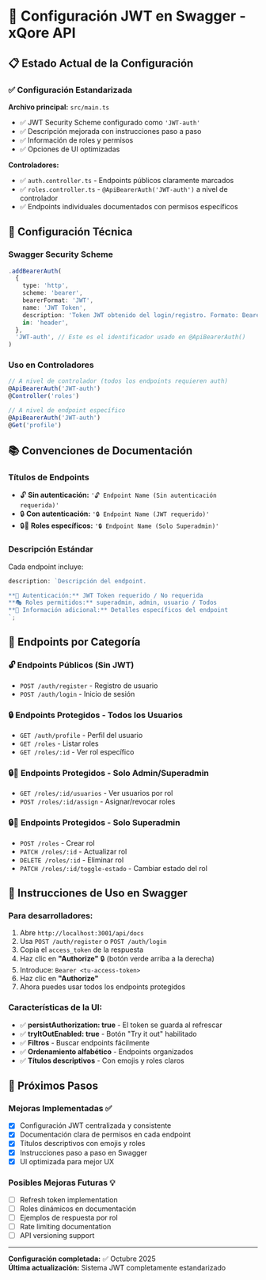 # 🔐 Configuración JWT en Swagger - xQore API

## 📋 Estado Actual de la Configuración

### ✅ Configuración Estandarizada

**Archivo principal:** `src/main.ts`

- ✅ JWT Security Scheme configurado como `'JWT-auth'`
- ✅ Descripción mejorada con instrucciones paso a paso
- ✅ Información de roles y permisos
- ✅ Opciones de UI optimizadas

**Controladores:**

- ✅ `auth.controller.ts` - Endpoints públicos claramente marcados
- ✅ `roles.controller.ts` - `@ApiBearerAuth('JWT-auth')` a nivel de controlador
- ✅ Endpoints individuales documentados con permisos específicos

## 🔧 Configuración Técnica

### Swagger Security Scheme

```typescript
.addBearerAuth(
  {
    type: 'http',
    scheme: 'bearer',
    bearerFormat: 'JWT',
    name: 'JWT Token',
    description: 'Token JWT obtenido del login/registro. Formato: Bearer <token>',
    in: 'header',
  },
  'JWT-auth', // Este es el identificador usado en @ApiBearerAuth()
)
```

### Uso en Controladores

```typescript
// A nivel de controlador (todos los endpoints requieren auth)
@ApiBearerAuth('JWT-auth')
@Controller('roles')

// A nivel de endpoint específico
@ApiBearerAuth('JWT-auth')
@Get('profile')
```

## 📚 Convenciones de Documentación

### Títulos de Endpoints

- 🔓 **Sin autenticación:** `'🔓 Endpoint Name (Sin autenticación requerida)'`
- 🔒 **Con autenticación:** `'🔒 Endpoint Name (JWT requerido)'`
- 🔒👑 **Roles específicos:** `'🔒 Endpoint Name (Solo Superadmin)'`

### Descripción Estándar

Cada endpoint incluye:

```typescript
description: `Descripción del endpoint.

**🔑 Autenticación:** JWT Token requerido / No requerida
**🎭 Roles permitidos:** superadmin, admin, usuario / Todos
**📝 Información adicional:** Detalles específicos del endpoint
`;
```

## 🎯 Endpoints por Categoría

### 🔓 Endpoints Públicos (Sin JWT)

- `POST /auth/register` - Registro de usuario
- `POST /auth/login` - Inicio de sesión

### 🔒 Endpoints Protegidos - Todos los Usuarios

- `GET /auth/profile` - Perfil del usuario
- `GET /roles` - Listar roles
- `GET /roles/:id` - Ver rol específico

### 🔒👑 Endpoints Protegidos - Solo Admin/Superadmin

- `GET /roles/:id/usuarios` - Ver usuarios por rol
- `POST /roles/:id/assign` - Asignar/revocar roles

### 🔒🦸 Endpoints Protegidos - Solo Superadmin

- `POST /roles` - Crear rol
- `PATCH /roles/:id` - Actualizar rol
- `DELETE /roles/:id` - Eliminar rol
- `PATCH /roles/:id/toggle-estado` - Cambiar estado del rol

## 🚀 Instrucciones de Uso en Swagger

### Para desarrolladores:

1. Abre `http://localhost:3001/api/docs`
2. Usa `POST /auth/register` o `POST /auth/login`
3. Copia el `access_token` de la respuesta
4. Haz clic en **"Authorize"** 🔒 (botón verde arriba a la derecha)
5. Introduce: `Bearer <tu-access-token>`
6. Haz clic en **"Authorize"**
7. Ahora puedes usar todos los endpoints protegidos

### Características de la UI:

- ✅ **persistAuthorization: true** - El token se guarda al refrescar
- ✅ **tryItOutEnabled: true** - Botón "Try it out" habilitado
- ✅ **Filtros** - Buscar endpoints fácilmente
- ✅ **Ordenamiento alfabético** - Endpoints organizados
- ✅ **Títulos descriptivos** - Con emojis y roles claros

## 🔧 Próximos Pasos

### Mejoras Implementadas ✅

- [x] Configuración JWT centralizada y consistente
- [x] Documentación clara de permisos en cada endpoint
- [x] Títulos descriptivos con emojis y roles
- [x] Instrucciones paso a paso en Swagger
- [x] UI optimizada para mejor UX

### Posibles Mejoras Futuras 💡

- [ ] Refresh token implementation
- [ ] Roles dinámicos en documentación
- [ ] Ejemplos de respuesta por rol
- [ ] Rate limiting documentation
- [ ] API versioning support

---

**Configuración completada:** ✅ Octubre 2025  
**Última actualización:** Sistema JWT completamente estandarizado
